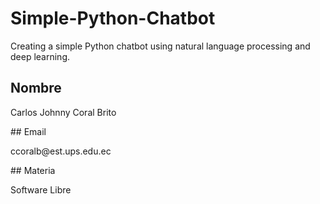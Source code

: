 # Simple-Python-Chatbot

Creating a simple Python chatbot using natural language processing and deep learning.

## Nombre
<p>Carlos Johnny Coral Brito</p>
## Email
<p>ccoralb@est.ups.edu.ec</p>
## Materia
<p>Software Libre</p>
